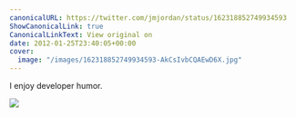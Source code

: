 ```yaml
---
canonicalURL: https://twitter.com/jmjordan/status/162318852749934593
ShowCanonicalLink: true
CanonicalLinkText: View original on
date: 2012-01-25T23:40:05+00:00
cover:
  image: "/images/162318852749934593-AkCsIvbCQAEwD6X.jpg"
---
```

I enjoy developer humor. 

![](/images/162318852749934593-AkCsIvbCQAEwD6X.jpg)